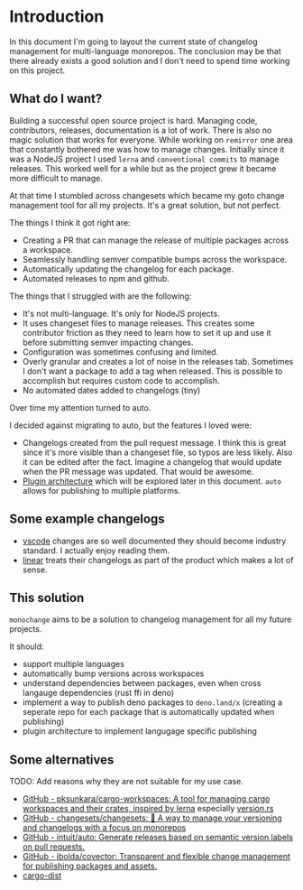 # Introduction

In this document I'm going to layout the current state of changelog management for multi-language monorepos. The conclusion may be that there already exists a good solution and I don't need to spend time working on this project.

## What do I want?

Building a successful open source project is hard. Managing code, contributors, releases, documentation is a lot of work. There is also no magic solution that works for everyone. While working on `remirror` one area that constantly bothered me was how to manage changes. Initially since it was a NodeJS project I used `lerna` and `conventional commits` to manage releases. This worked well for a while but as the project grew it became more difficult to manage.

At that time I stumbled across changesets which became my goto change management tool for all my projects. It's a great solution, but not perfect.

The things I think it got right are:

- Creating a PR that can manage the release of multiple packages across a workspace.
- Seamlessly handling semver compatible bumps across the workspace.
- Automatically updating the changelog for each package.
- Automated releases to npm and github.

The things that I struggled with are the following:

- It's not multi-language. It's only for NodeJS projects.
- It uses changeset files to manage releases. This creates some contributor friction as they need to learn how to set it up and use it before submitting semver impacting changes.
- Configuration was sometimes confusing and limited.
- Overly granular and creates a lot of noise in the releases tab. Sometimes I don't want a package to add a tag when released. This is possible to accomplish but requires custom code to accomplish.
- No automated dates added to changelogs (tiny)

Over time my attention turned to auto.

I decided against migrating to auto, but the features I loved were:

- Changelogs created from the pull request message. I think this is great since it's more visible than a changeset file, so typos are less likely. Also it can be edited after the fact. Imagine a changelog that would update when the PR message was updated. That would be awesome.
- [Plugin architecture](https://intuit.github.io/auto/docs/plugins/writing-plugins) which will be explored later in this document. `auto` allows for publishing to multiple platforms.

## Some example changelogs

- [vscode](https://code.visualstudio.com/updates/v1_75) changes are so well documented they should become industry standard. I actually enjoy reading them.
- [linear](https://linear.app/changelog) treats their changelogs as part of the product which makes a lot of sense.

## This solution

`monochange` aims to be a solution to changelog management for all my future projects.

It should:

- support multiple languages
- automatically bump versions across workspaces
- understand dependencies between packages, even when cross langauge dependencies (rust ffi in deno)
- implement a way to publish deno packages to `deno.land/x` (creating a seperate repo for each package that is automatically updated when publishing)
- plugin architecture to implement langugage specific publishing

## Some alternatives

TODO: Add reasons why they are not suitable for my use case.

- [GitHub - pksunkara/cargo-workspaces: A tool for managing cargo workspaces and their crates, inspired by lerna](https://github.com/pksunkara/cargo-workspaces) especially [version.rs](https://github.com/pksunkara/cargo-workspaces/blob/master/cargo-workspaces/src/utils/version.rs)
- [GitHub - changesets/changesets: 🦋 A way to manage your versioning and changelogs with a focus on monorepos](https://github.com/changesets/changesets)
- [GitHub - intuit/auto: Generate releases based on semantic version labels on pull requests.](https://github.com/intuit/auto/)
- [GitHub - jbolda/covector: Transparent and flexible change management for publishing packages and assets.](https://github.com/jbolda/covector)
- [cargo-dist](https://github.com/axodotdev/cargo-dist)
